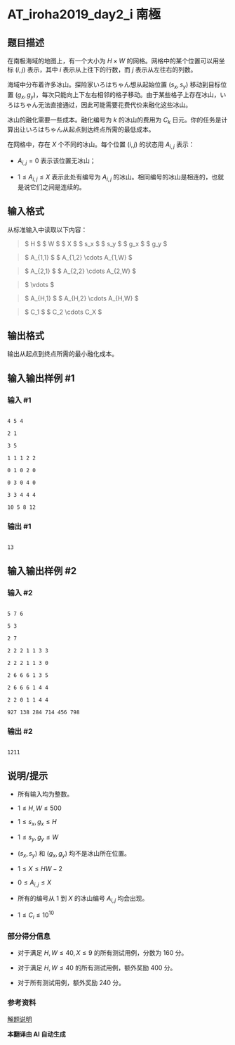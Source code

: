 # AT_iroha2019_day2_i 南極

## 题目描述

在南极海域的地图上，有一个大小为 $H \times W$ 的网格。网格中的某个位置可以用坐标 $(i, j)$ 表示，其中 $i$ 表示从上往下的行数，而 $j$ 表示从左往右的列数。

海域中分布着许多冰山。探险家いろはちゃん想从起始位置 $(s_x, s_y)$ 移动到目标位置 $(g_x, g_y)$，每次只能向上下左右相邻的格子移动。由于某些格子上存在冰山，いろはちゃん无法直接通过，因此可能需要花费代价来融化这些冰山。

冰山的融化需要一些成本。融化编号为 $k$ 的冰山的费用为 $C_k$ 日元。你的任务是计算出让いろはちゃん从起点到达终点所需的最低成本。

在网格中，存在 $X$ 个不同的冰山。每个位置 $(i, j)$ 的状态用 $A_{i,j}$ 表示：
- $A_{i,j} = 0$ 表示该位置无冰山；
- $1 \leq A_{i,j} \leq X$ 表示此处有编号为 $A_{i,j}$ 的冰山。相同编号的冰山是相连的，也就是说它们之间是连续的。

## 输入格式

从标准输入中读取以下内容：

> $ H $ $ W $ $ X $ $ s_x $ $ s_y $ $ g_x $ $ g_y $  
> $ A_{1,1} $ $ A_{1,2} \cdots A_{1,W} $  
> $ A_{2,1} $ $ A_{2,2} \cdots A_{2,W} $  
> $ \vdots $  
> $ A_{H,1} $ $ A_{H,2} \cdots A_{H,W} $  
> $ C_1 $ $ C_2 \cdots C_X $

## 输出格式

输出从起点到终点所需的最小融化成本。

## 输入输出样例 #1

### 输入 #1

```
4 5 4
2 1
3 5
1 1 1 2 2
0 1 0 2 0
0 3 0 4 0
3 3 4 4 4
10 5 8 12
```

### 输出 #1

```
13
```

## 输入输出样例 #2

### 输入 #2

```
5 7 6
5 3
2 7
2 2 2 1 1 3 3
2 2 2 1 1 3 0
2 6 6 6 1 3 5
2 6 6 6 1 4 4
2 2 0 1 1 4 4
927 138 284 714 456 798
```

### 输出 #2

```
1211
```

## 说明/提示

- 所有输入均为整数。
- $1 \leq H, W \leq 500$
- $1 \leq s_x, g_x \leq H$
- $1 \leq s_y, g_y \leq W$
- $(s_x, s_y)$ 和 $(g_x, g_y)$ 均不是冰山所在位置。
- $1 \leq X \leq HW - 2$
- $0 \leq A_{i,j} \leq X$
- 所有的编号从 $1$ 到 $X$ 的冰山编号 $A_{i,j}$ 均会出现。
- $1 \leq C_i \leq 10^{10}$

### 部分得分信息

- 对于满足 $H, W \leq 40, X \leq 9$ 的所有测试用例，分数为 160 分。
- 对于满足 $H, W \leq 40$ 的所有测试用例，额外奖励 400 分。
- 对于所有测试用例，额外奖励 240 分。

### 参考资料

[解题说明](https://img.atcoder.jp/iroha2019-day2/editorial-I.pdf)

 **本翻译由 AI 自动生成**